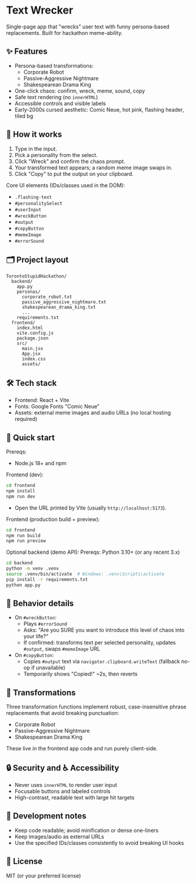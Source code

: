 # Text Wrecker

Single-page app that "wrecks" user text with funny persona-based replacements. Built for hackathon meme-ability.

## ✨ Features

- Persona-based transformations:
  - Corporate Robot
  - Passive-Aggressive Nightmare
  - Shakespearean Drama King
- One-click chaos: confirm, wreck, meme, sound, copy
- Safe text rendering (no `innerHTML`)
- Accessible controls and visible labels
- Early-2000s cursed aesthetic: Comic Neue, hot pink, flashing header, tiled bg

## 🧭 How it works

1. Type in the input.
2. Pick a personality from the select.
3. Click "Wreck" and confirm the chaos prompt.
4. Your transformed text appears; a random meme image swaps in.
5. Click "Copy" to put the output on your clipboard.

Core UI elements (IDs/classes used in the DOM):
- `.flashing-text`
- `#personalitySelect`
- `#userInput`
- `#wreckButton`
- `#output`
- `#copyButton`
- `#memeImage`
- `#errorSound`

## 🗂 Project layout

```
TorontoStupidHackathon/
  backend/
    app.py
    personas/
      corporate_robot.txt
      passive_aggressive_nightmare.txt
      shakespearean_drama_king.txt
      ...
    requirements.txt
  frontend/
    index.html
    vite.config.js
    package.json
    src/
      main.jsx
      App.jsx
      index.css
      assets/
```

## 🛠 Tech stack

- Frontend: React + Vite
- Fonts: Google Fonts "Comic Neue"
- Assets: external meme images and audio URLs (no local hosting required)

## 🚀 Quick start

Prereqs:
- Node.js 18+ and npm

Frontend (dev):
```bash
cd frontend
npm install
npm run dev
```
- Open the URL printed by Vite (usually `http://localhost:5173`).

Frontend (production build + preview):
```bash
cd frontend
npm run build
npm run preview
```

Optional backend (demo API):
Prereqs: Python 3.10+ (or any recent 3.x)
```bash
cd backend
python -m venv .venv
source .venv/bin/activate  # Windows: .venv\Scripts\activate
pip install -r requirements.txt
python app.py
```

## 🧩 Behavior details

- On `#wreckButton`:
  - Plays `#errorSound`
  - Asks: "Are you SURE you want to introduce this level of chaos into your life?"
  - If confirmed: transforms text per selected personality, updates `#output`, swaps `#memeImage` URL
- On `#copyButton`:
  - Copies `#output` text via `navigator.clipboard.writeText` (fallback no-op if unavailable)
  - Temporarily shows "Copied!" ~2s, then reverts

## 🧠 Transformations

Three transformation functions implement robust, case-insensitive phrase replacements that avoid breaking punctuation:
- Corporate Robot
- Passive-Aggressive Nightmare
- Shakespearean Drama King

These live in the frontend app code and run purely client-side.

## 🔒 Security and ♿ Accessibility

- Never uses `innerHTML` to render user input
- Focusable buttons and labeled controls
- High-contrast, readable text with large hit targets

## 🧪 Development notes

- Keep code readable; avoid minification or dense one-liners
- Keep images/audio as external URLs
- Use the specified IDs/classes consistently to avoid breaking UI hooks

## 📄 License

MIT (or your preferred license)
